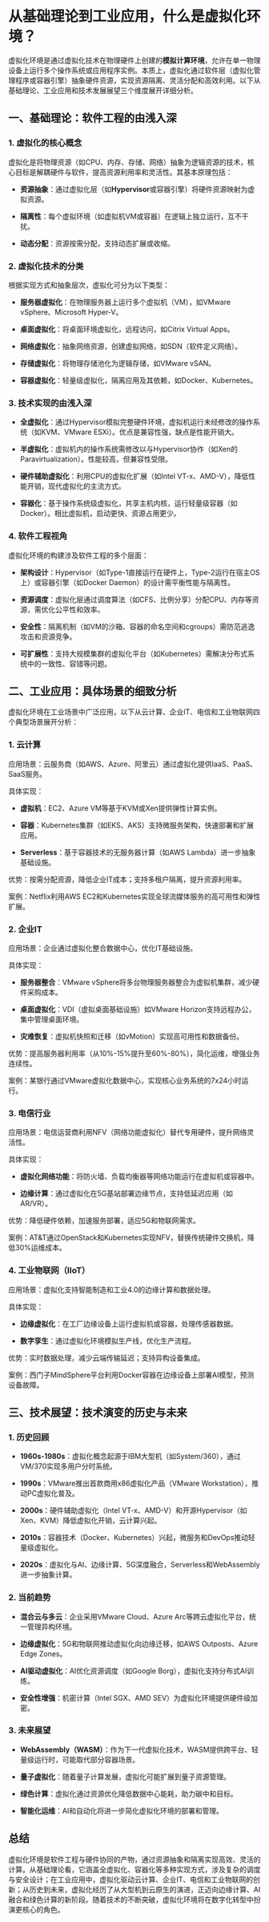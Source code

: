 # 从基础理论到工业应用，什么是虚拟化环境？


虚拟化环境是通过虚拟化技术在物理硬件上创建的**模拟计算环境**，允许在单一物理设备上运行多个操作系统或应用程序实例。本质上，虚拟化通过软件层（虚拟化管理程序或容器引擎）抽象硬件资源，实现资源隔离、灵活分配和高效利用。以下从基础理论、工业应用和技术发展展望三个维度展开详细分析。

## 一、基础理论：软件工程的由浅入深

### 1. 虚拟化的核心概念

虚拟化是将物理资源（如CPU、内存、存储、网络）抽象为逻辑资源的技术，核心目标是解耦硬件与软件，提高资源利用率和灵活性。其基本原理包括：

- **资源抽象**：通过虚拟化层（如**Hypervisor**或容器引擎）将硬件资源映射为虚拟资源。

- **隔离性**：每个虚拟环境（如虚拟机VM或容器）在逻辑上独立运行，互不干扰。

- **动态分配**：资源按需分配，支持动态扩展或收缩。

### 2. 虚拟化技术的分类

根据实现方式和抽象层次，虚拟化可分为以下类型：

- **服务器虚拟化**：在物理服务器上运行多个虚拟机（VM），如VMware vSphere、Microsoft Hyper-V。

- **桌面虚拟化**：将桌面环境虚拟化，远程访问，如Citrix Virtual Apps。

- **网络虚拟化**：抽象网络资源，创建虚拟网络，如SDN（软件定义网络）。

- **存储虚拟化**：将物理存储池化为逻辑存储，如VMware vSAN。

- **容器虚拟化**：轻量级虚拟化，隔离应用及其依赖，如Docker、Kubernetes。

### 3. 技术实现的由浅入深

- **全虚拟化**：通过Hypervisor模拟完整硬件环境，虚拟机运行未经修改的操作系统（如KVM、VMware ESXi）。优点是兼容性强，缺点是性能开销大。

- **半虚拟化**：虚拟机内的操作系统需修改以与Hypervisor协作（如Xen的Paravirtualization）。性能较高，但兼容性受限。

- **硬件辅助虚拟化**：利用CPU的虚拟化扩展（如Intel VT-x、AMD-V），降低性能开销，现代虚拟化的主流方式。

- **容器化**：基于操作系统级虚拟化，共享主机内核，运行轻量级容器（如Docker）。相比虚拟机，启动更快、资源占用更少。

### 4. 软件工程视角

虚拟化环境的构建涉及软件工程的多个层面：

- **架构设计**：Hypervisor（如Type-1直接运行在硬件上，Type-2运行在宿主OS上）或容器引擎（如Docker Daemon）的设计需平衡性能与隔离性。

- **资源调度**：虚拟化层通过调度算法（如CFS、比例分享）分配CPU、内存等资源，需优化公平性和效率。

- **安全性**：隔离机制（如VM的沙箱、容器的命名空间和cgroups）需防范逃逸攻击和资源竞争。

- **可扩展性**：支持大规模集群的虚拟化平台（如Kubernetes）需解决分布式系统中的一致性、容错等问题。

## 二、工业应用：具体场景的细致分析

虚拟化环境在工业场景中广泛应用，以下从云计算、企业IT、电信和工业物联网四个典型场景展开分析：

### 1. 云计算

应用场景：云服务商（如AWS、Azure、阿里云）通过虚拟化提供IaaS、PaaS、SaaS服务。

具体实现：

- **虚拟机**：EC2、Azure VM等基于KVM或Xen提供弹性计算实例。

- **容器**：Kubernetes集群（如EKS、AKS）支持微服务架构，快速部署和扩展应用。

- **Serverless**：基于容器技术的无服务器计算（如AWS Lambda）进一步抽象基础设施。

优势：按需分配资源，降低企业IT成本；支持多租户隔离，提升资源利用率。

案例：Netflix利用AWS EC2和Kubernetes实现全球流媒体服务的高可用性和弹性扩展。

### 2. 企业IT

应用场景：企业通过虚拟化整合数据中心，优化IT基础设施。

具体实现：

- **服务器整合**：VMware vSphere将多台物理服务器整合为虚拟机集群，减少硬件采购成本。

- **桌面虚拟化**：VDI（虚拟桌面基础设施）如VMware Horizon支持远程办公，集中管理桌面环境。

- **灾难恢复**：虚拟机快照和迁移（如vMotion）实现高可用性和数据备份。

优势：提高服务器利用率（从10%-15%提升至60%-80%），简化运维，增强业务连续性。

案例：某银行通过VMware虚拟化数据中心，实现核心业务系统的7x24小时运行。

### 3. 电信行业

应用场景：电信运营商利用NFV（网络功能虚拟化）替代专用硬件，提升网络灵活性。

具体实现：

- **虚拟化网络功能**：将防火墙、负载均衡器等网络功能运行在虚拟机或容器中。

- **边缘计算**：通过虚拟化在5G基站部署边缘节点，支持低延迟应用（如AR/VR）。

优势：降低硬件依赖，加速服务部署，适应5G和物联网需求。

案例：AT&T通过OpenStack和Kubernetes实现NFV，替换传统硬件交换机，降低30%运维成本。

### 4. 工业物联网（IIoT）

应用场景：虚拟化支持智能制造和工业4.0的边缘计算和数据处理。

具体实现：

- **边缘虚拟化**：在工厂边缘设备上运行虚拟机或容器，处理传感器数据。

- **数字孪生**：通过虚拟化环境模拟生产线，优化生产流程。

优势：实时数据处理，减少云端传输延迟；支持异构设备集成。

案例：西门子MindSphere平台利用Docker容器在边缘设备上部署AI模型，预测设备故障。

## 三、技术展望：技术演变的历史与未来

### 1. 历史回顾

- **1960s-1980s**：虚拟化概念起源于IBM大型机（如System/360），通过VM/370实现多用户分时系统。

- **1990s**：VMware推出首款商用x86虚拟化产品（VMware Workstation），推动PC虚拟化普及。

- **2000s**：硬件辅助虚拟化（Intel VT-x、AMD-V）和开源Hypervisor（如Xen、KVM）降低虚拟化开销，云计算兴起。

- **2010s**：容器技术（Docker、Kubernetes）兴起，微服务和DevOps推动轻量级虚拟化。

- **2020s**：虚拟化与AI、边缘计算、5G深度融合，Serverless和WebAssembly进一步抽象计算。

### 2. 当前趋势

- **混合云与多云**：企业采用VMware Cloud、Azure Arc等跨云虚拟化平台，统一管理异构环境。

- **边缘虚拟化**：5G和物联网推动虚拟化向边缘迁移，如AWS Outposts、Azure Edge Zones。

- **AI驱动虚拟化**：AI优化资源调度（如Google Borg），虚拟化支持分布式AI训练。

- **安全性增强**：机密计算（Intel SGX、AMD SEV）为虚拟化环境提供硬件级加密。

### 3. 未来展望

- **WebAssembly（WASM）**：作为下一代虚拟化技术，WASM提供跨平台、轻量级运行时，可能取代部分容器场景。

- **量子虚拟化**：随着量子计算发展，虚拟化可能扩展到量子资源管理。

- **绿色计算**：虚拟化通过资源优化降低数据中心能耗，助力碳中和目标。

- **智能化运维**：AI和自动化将进一步简化虚拟化环境的部署和管理。

## 总结

虚拟化环境是软件工程与硬件协同的产物，通过资源抽象和隔离实现高效、灵活的计算。从基础理论看，它涵盖全虚拟化、容器化等多种实现方式，涉及复杂的调度与安全设计；在工业应用中，虚拟化驱动云计算、企业IT、电信和工业物联网的创新；从历史到未来，虚拟化经历了从大型机到云原生的演进，正迈向边缘计算、AI融合和绿色计算的新阶段。随着技术的不断突破，虚拟化环境将在数字化转型中扮演更核心的角色。
